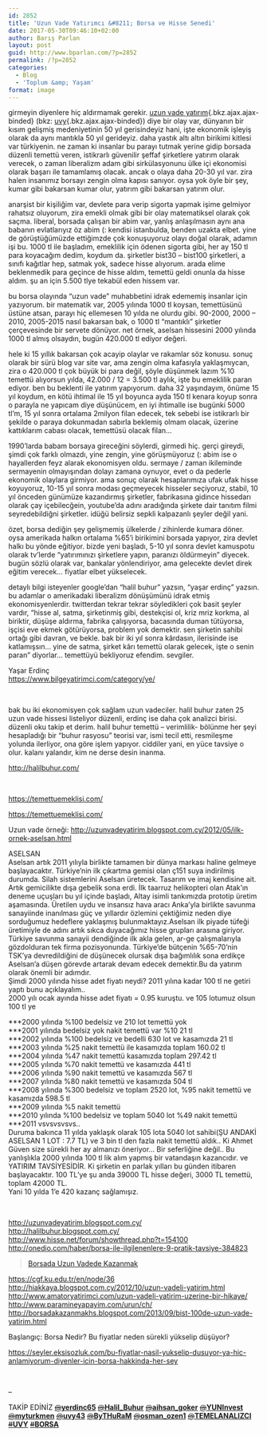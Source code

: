 ```yaml
---
id: 2852
title: 'Uzun Vade Yatırımcı &#8211; Borsa ve Hisse Senedi'
date: 2017-05-30T09:46:10+02:00
author: Barış Parlan
layout: post
guid: http://www.bparlan.com/?p=2852
permalink: /?p=2852
categories:
  - Blog
  - 'Toplum &amp; Yaşam'
format: image
---
```

<div class="ttr_start">
</div>

girmeyin diyenlere hiç aldırmamak gerekir. [uzun vade yatırım](https://tr.instela.com/uzun-vade-yatirim--19991168 "uzun vade yatırım"){.bkz.ajax.ajax-binded} (bkz: [uvy](https://tr.instela.com/uvy--19991165 "uvy"){.bkz.ajax.ajax-binded}) diye bir olay var, dünyanın bir kısım gelişmiş medeniyetinin 50 yıl gerisindeyiz hani, işte ekonomik işleyiş olarak da aynı mantıkla 50 yıl gerideyiz. daha yastık altı altın birikimi kitlesi var türkiyenin. ne zaman ki insanlar bu parayı tutmak yerine gidip borsada düzenli temettü veren, istikrarlı güvenilir şeffaf şirketlere yatırım olarak verecek, o zaman liberalizm adam gibi sirkülasyonunu ülke içi ekonomisi olarak başarı ile tamamlamış olacak. ancak o olaya daha 20-30 yıl var. zira halen insanımız borsayı zengin olma kapısı sanıyor. oysa yok öyle bir şey, kumar gibi bakarsan kumar olur, yatırım gibi bakarsan yatırım olur.

anarşist bir kişiliğim var, devlete para verip sigorta yapmak işime gelmiyor rahatsız oluyorum, zira emekli olmak gibi bir olay matematiksel olarak çok saçma. liberal, borsada çalışan bir abim var, yanlış anlaşılmasın aynı ana babanın evlatlarıyız öz abim (: kendisi istanbulda, benden uzakta elbet. yine de görüştüğümüzde ettiğimzde çok konuşuyoruz olayı doğal olarak, adamın işi bu. 1000 tl ile başladım, emeklilik için ödenen sigorta gibi, her ay 150 tl para koyacağım dedim, koydum da. şirketler bist30 &#8211; bist100 şirketleri, a sınıfı kağıtlar hep, satmak yok, sadece hisse alıyorum. arada elime beklenmedik para geçince de hisse aldım, temettü geldi onunla da hisse aldım. şu an için 5.500 tlye tekabül eden hissem var.

bu borsa olayında &#8220;uzun vade&#8221; muhabbetini idrak edememiş insanlar için yazıyorum. bir matematik var, 2005 yılında 1000 tl koysan, temettüsünü üstüne atsan, parayı hiç ellemesen 10 yılda ne olurdu gibi. 90-2000, 2000 &#8211; 2010, 2005-2015 nasıl bakarsan bak, o 1000 tl &#8220;mantıklı&#8221; şirketler çerçevesinde bir servete dönüyor. net örnek, aselsan hissesini 2000 yılında 1000 tl almış olsaydın, bugün 420.000 tl ediyor değeri.

hele ki 15 yıllık bakarsan çok acayip olaylar ve rakamlar söz konusu. sonuç olarak bir sürü blog var site var, ama zengin olma kafasıyla yaklaşmıycan, zira o 420.000 tl çok büyük bi para değil, şöyle düşünmek lazım %10 temettü alıyorsun yılda, 42.000 / 12 = 3.500 tl aylık, işte bu emeklilik paran ediyor. ben bu beklenti ile yatırım yapıyorum. daha 32 yaşındayım, önüme 15 yıl koydum, en kötü ihtimal ile 15 yıl boyunca ayda 150 tl kenara koyup sonra o parayla ne yapıcam diye düşünücem, en iyi ihtimalle ise bugünki 5000 tl&#8217;m, 15 yıl sonra ortalama 2milyon filan edecek, tek sebebi ise istikrarlı bir şekilde o paraya dokunmadan sabırla beklemiş olmam olacak, üzerine kattıklarım cabası olacak, temettüsü olacak filan&#8230;

1990&#8217;larda babam borsaya gireceğini söylerdi, girmedi hiç. gerçi gireydi, şimdi çok farklı olmazdı, yine zengin, yine görüşmüyoruz (: abim ise o hayallerden feyz alarak ekonomisyen oldu. sermaye / zaman ikileminde sermayenin olmayışından dolayı zamana oynuyor, evet o da pederle ekonomik olaylara girmiyor. ama sonuç olarak hesaplarımıza ufak ufak hisse koyuyoruz, 10-15 yıl sonra modası geçmeyecek hisseler seçiyoruz, stabil, 10 yıl önceden günümüze kazandırmış şirketler, fabrikasına gidince hissedarı olarak çay içebilecğein, youtube&#8217;da adını aradığında şirkete dair tanıtım filmi seyredebildiğni şirketler. idüğü belirsiz sepkli kalpazanlı şeyler değil yani.

özet, borsa dediğin şey gelişmemiş ülkelerde / zihinlerde kumara döner. oysa amerikada halkın ortalama %65&#8217;i birikimini borsada yapıyor, zira devlet halkı bu yönde eğitiyor. bizde yeni başladı, 5-10 yıl sonra devlet kamuspotu olarak tv&#8217;lerde &#8220;yatırımınızı şirketlere yapın, paranızı öldürmeyin&#8221; diyecek. bugün sözlü olarak var, bankalar yönlendiriyor, ama gelecekte devlet direk eğitim verecek&#8230; fiyatlar elbet yükselecek.

detaylı bilgi isteyenler google&#8217;dan &#8220;halil buhur&#8221; yazsın, &#8220;yaşar erdinç&#8221; yazsın. bu adamlar o amerikadaki liberalizm dönüşümünü idrak etmiş ekonomisyenlerdir. twitterdan tekrar tekrar söyledikleri çok basit şeyler vardır, &#8220;hisse al, satma, şirketinmiş gibi, destekçisi ol, kriz mriz korkma, al biriktir, düşüşe aldırma, fabrika çalışıyorsa, bacasında duman tütüyorsa, işçisi eve ekmek götürüyorsa, problem yok demektir. sen şirketin sahibi ortağı gibi davran, ve bekle. bak bir iki yıl sonra kârdasın, ilerisinde ise katlamışsın&#8230; yine de satma, şirket kârı temettü olarak gelecek, işte o senin paran&#8221; diyorlar&#8230; temettüyü bekliyoruz efendim. sevgiler.

Yaşar Erdinç  
https://www.bilgeyatirimci.com/category/ye/

&nbsp;

bak bu iki ekonomisyen çok sağlam uzun vadeciler. halil buhur zaten 25 uzun vade hissesi listeliyor düzenli, erdinç ise daha çok analizci birisi. düzenli oku takip et derim. halil buhur temettü &#8211; verimlilik- bölünme her şeyi hesapladığı bir &#8220;buhur rasyosu&#8221; teorisi var, ismi tecil etti, resmileşme yolunda ilerliyor, ona göre işlem yapıyor. ciddiler yani, en yüce tavsiye o olur. kalanı yalandır, kim ne derse desin inanma.

http://halilbuhur.com/

&nbsp;

https://temettuemeklisi.com/

https://temettuemeklisi.com/

Uzun vade örneği: http://uzunvadeyatirim.blogspot.com.cy/2012/05/ilk-ornek-aselsan.html

ASELSAN  
Aselsan artık 2011 yılıyla birlikte tamamen bir dünya markası haline gelmeye başlayacaktır. Türkiye’nin ilk çıkartma gemisi olan ç151 suya indirilmiş durumda. Silah sistemlerini Aselsan üretecek. Tasarım ve imaj kendisine ait. Artık gemicilikte dışa gebelik sona erdi. İlk taarruz helikopteri olan Atak’ın deneme uçuşları bu yıl içinde başladı, Altay isimli tankımızda prototip üretim aşamasında. Üretilen uydu ve insansız hava aracı Anka’yla birlikte savunma sanayiinde inanılması güç ve yıllardır özlemini çektiğimiz neden diye sorduğumuz hedeflere yaklaşmış bulunmaktayız.Aselsan ilk piyade tüfeği üretimiyle de adını artık sıkca duyacağımız hisse grupları arasına giriyor. Türkiye savunma sanayii dendiğinde ilk akla gelen, ar-ge çalışmalarıyla gözdolduran tek firma pozisyonunda. Türkiye’de bütçenin %65-70’nin TSK’ya devredildiğini de düşünecek olursak dışa bağımlılık sona erdikçe Aselsan’a düşen görevde artarak devam edecek demektir.Bu da yatırım olarak önemli bir adımdır.  
Şimdi 2000 yılında hisse adet fiyatı neydi? 2011 yılına kadar 100 tl ne getiri yaptı bunu açıklayalım..  
2000 yılı ocak ayında hisse adet fiyatı = 0.95 kuruştu. ve 105 lotumuz olsun 100 tl ye

\***2000 yılında %100 bedelsiz ve 210 lot temettü yok  
\***2001 yılında bedelsiz yok nakit temettü var %10 21 tl  
\***2002 yılında %100 bedelsiz ve bedelli 630 lot ve kasamızda 21 tl  
\***2003 yılında %25 nakit temettü ile kasamızda toplam 160.02 tl  
\***2004 yılında %47 nakit temettü kasamızda toplam 297.42 tl  
\***2005 yılında %70 nakit temettü ve kasamızda 441 tl  
\***2006 yılında %90 nakit temettü ve kasamızda 567 tl  
\***2007 yılında %80 nakit temettü ve kasamızda 504 tl  
\***2008 yılında %300 bedelsiz ve toplam 2520 lot, %95 nakit temettü ve kasamızda 598.5 tl  
\***2009 yılında %5 nakit temettü  
\***2010 yılında %100 bedelsiz ve toplam 5040 lot %49 nakit temettü  
\***2011 vsvsvsvsvs..  
Duruma bakınca 11 yılda yaklaşık olarak 105 lota 5040 lot sahibi(ŞU ANDAKİ ASELSAN 1 LOT : 7.7 TL) ve 3 bin tl den fazla nakit temettü aldık.. Ki Ahmet Güven size sürekli her ay almanızı öneriyor&#8230; Bir seferliğine değil.. Bu yanlışlıkla 2000 yılında 100 tl lik alım yapmış bir vatandaşın kazancıdır. ve YATIRIM TAVSİYESİDİR. Ki şirketin en parlak yılları bu günden itibaren başlayacaktır. 100 TL’ye şu anda 39000 TL hisse değeri, 3000 TL temettü, toplam 42000 TL.  
Yani 10 yılda 1’e 420 kazanç sağlamışız.

&nbsp;

http://uzunvadeyatirim.blogspot.com.cy/  
http://halilbuhur.blogspot.com.cy/  
http://www.hisse.net/forum/showthread.php?t=154100  
http://onedio.com/haber/borsa-ile-ilgilenenlere-9-pratik-tavsiye-384823

<blockquote class="wp-embedded-content" data-secret="KY6vnzZ2pY">
  <p>
    <a href="http://www.borsakitabi.org/borsada-uzun-vadede-kazanmak/">Borsada Uzun Vadede Kazanmak</a>
  </p>
</blockquote>

  
https://cgf.ku.edu.tr/en/node/36  
http://hiakkaya.blogspot.com.cy/2012/10/uzun-vadeli-yatirim.html  
http://www.amatoryatirimci.com/uzun-vadeli-yatirim-uzerine-bir-hikaye/  
http://www.paramineyapayim.com/urun/ch/  
http://borsadakazanmakhs.blogspot.com/2013/09/bist-100de-uzun-vade-yatirim.html

Başlangıç: Borsa Nedir? Bu fiyatlar neden sürekli yükselip düşüyor?

https://seyler.eksisozluk.com/bu-fiyatlar-nasil-yukselip-dusuyor-ya-hic-anlamiyorum-diyenler-icin-borsa-hakkinda-her-sey

&nbsp;

&#8211;

TAKİP EDİNİZ <a class="twitter-atreply pretty-link js-nav" dir="ltr" href="https://twitter.com/yerdinc65" data-mentioned-user-id="97734515"><s>@</s><b>yerdinc65</b></a> <a class="twitter-atreply pretty-link js-nav" dir="ltr" href="https://twitter.com/Halil_BUHUR" data-mentioned-user-id="370031741"><s>@</s><b>Halil_Buhur</b></a> <a class="twitter-atreply pretty-link js-nav" dir="ltr" href="https://twitter.com/aihsan_goker" data-mentioned-user-id="1943730451"><s>@</s><b>aihsan_goker</b></a> <a class="twitter-atreply pretty-link js-nav" dir="ltr" href="https://twitter.com/YUNInvest" data-mentioned-user-id="69415512"><s>@</s><b>YUNInvest</b></a> <a class="twitter-atreply pretty-link js-nav" dir="ltr" href="https://twitter.com/myturkmen" data-mentioned-user-id="1713235249"><s>@</s><b>myturkmen</b></a> <a class="twitter-atreply pretty-link js-nav" dir="ltr" href="https://twitter.com/uvy43" data-mentioned-user-id="3872661327"><s>@</s><b>uvy43</b></a> <a class="twitter-atreply pretty-link js-nav" dir="ltr" href="https://twitter.com/ByTHuRaM" data-mentioned-user-id="354845034"><s>@</s><b>ByTHuRaM</b></a> <a class="twitter-atreply pretty-link js-nav" dir="ltr" href="https://twitter.com/osman_ozen1" data-mentioned-user-id="463377316"><s>@</s><b>osman_ozen1</b></a> <a class="twitter-atreply pretty-link js-nav" dir="ltr" href="https://twitter.com/TEMELANALIZCI" data-mentioned-user-id="2831153259"><s>@</s><b>TEMELANALIZCI</b></a> <a class="twitter-hashtag pretty-link js-nav" dir="ltr" href="https://twitter.com/hashtag/UVY?src=hash" data-query-source="hashtag_click"><s>#</s><b>UVY</b></a> <a class="twitter-hashtag pretty-link js-nav" dir="ltr" href="https://twitter.com/hashtag/BORSA?src=hash" data-query-source="hashtag_click"><s>#</s><b>BORSA</b></a>

<div class="ttr_end">
</div>